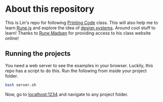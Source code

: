 # About this repository

This is Lin's repo for following [Printing Code](http://printingcode.runemadsen.com/) class. This will also help me to learn [Rune.js](http://runemadsen.github.io/rune.js/) and explore the idea of [design systems](http://runemadsen.com/blog/on-meta-design-and-algorithmic-design-systems/). Around cool stuff to learn! Thanks to [Rune Madsen](https://runemadsen.com/) for providing access to his class website online!

## Running the projects

You need a web server to see the examples in your browser. Luckily, this repo has a script to do this. Run the following from inside your project folder.

```bash
bash server.sh
```

Now, go to [localhost:1234](http://localhost:1234) and navigate to any project folder.
